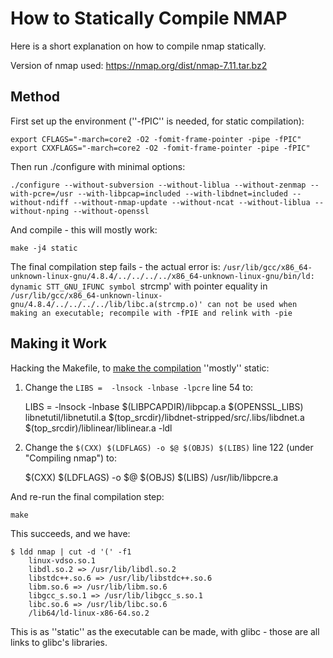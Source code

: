 # How to Statically Compile NMAP
Here is a short explanation on how to compile nmap statically. 

Version of nmap used: https://nmap.org/dist/nmap-7.11.tar.bz2

## Method 
First set up the environment (''-fPIC'' is needed, for static compilation):


    export CFLAGS="-march=core2 -O2 -fomit-frame-pointer -pipe -fPIC"
    export CXXFLAGS="-march=core2 -O2 -fomit-frame-pointer -pipe -fPIC"



Then run ./configure with minimal options:



    ./configure --without-subversion --without-liblua --without-zenmap --with-pcre=/usr --with-libpcap=included --with-libdnet=included --without-ndiff --without-nmap-update --without-ncat --without-liblua --without-nping --without-openssl



And compile - this will mostly work:



    make -j4 static



The final compilation step fails - the actual error is: `/usr/lib/gcc/x86_64-unknown-linux-gnu/4.8.4/../../../../x86_64-unknown-linux-gnu/bin/ld: dynamic STT_GNU_IFUNC symbol `strcmp' with pointer equality in `/usr/lib/gcc/x86_64-unknown-linux-gnu/4.8.4/../../../../lib/libc.a(strcmp.o)' can not be used when making an executable; recompile with -fPIE and relink with -pie`

## Making it Work
Hacking the Makefile, to [make the compilation](http://stackoverflow.com/questions/26277283/gcc-linking-libc-static-and-some-other-library-dynamically-revisited) ''mostly'' static:

1. Change the `LIBS =  -lnsock -lnbase -lpcre` line 54 to:

    LIBS =  -lnsock -lnbase $(LIBPCAPDIR)/libpcap.a $(OPENSSL_LIBS) libnetutil/libnetutil.a $(top_srcdir)/libdnet-stripped/src/.libs/libdnet.a  $(top_srcdir)/liblinear/liblinear.a -ldl

2. Change the `$(CXX) $(LDFLAGS) -o $@ $(OBJS) $(LIBS)` line 122 (under "Compiling nmap") to:

    $(CXX) $(LDFLAGS) -o $@ $(OBJS) $(LIBS) /usr/lib/libpcre.a


And re-run the final compilation step:


    make


This succeeds, and we have:


    $ ldd nmap | cut -d '(' -f1
    	linux-vdso.so.1 
    	libdl.so.2 => /usr/lib/libdl.so.2 
    	libstdc++.so.6 => /usr/lib/libstdc++.so.6 
    	libm.so.6 => /usr/lib/libm.so.6 
    	libgcc_s.so.1 => /usr/lib/libgcc_s.so.1 
    	libc.so.6 => /usr/lib/libc.so.6 
    	/lib64/ld-linux-x86-64.so.2

This is as ''static'' as the executable can be made, with glibc - those are all links to glibc's libraries.


